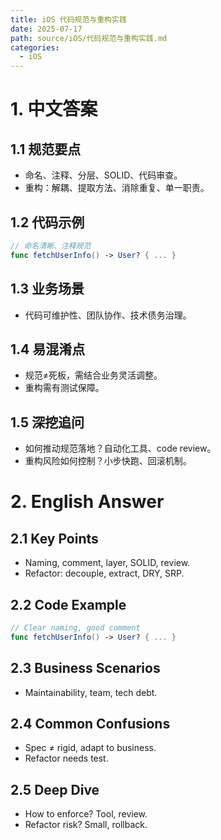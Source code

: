 ```yaml
---
title: iOS 代码规范与重构实践
date: 2025-07-17
path: source/iOS/代码规范与重构实践.md
categories:
  - iOS
---
```


# 1. 中文答案

## 1.1 规范要点
- 命名、注释、分层、SOLID、代码审查。
- 重构：解耦、提取方法、消除重复、单一职责。

## 1.2 代码示例
```swift
// 命名清晰、注释规范
func fetchUserInfo() -> User? { ... }
```

## 1.3 业务场景
- 代码可维护性、团队协作、技术债务治理。

## 1.4 易混淆点
- 规范≠死板，需结合业务灵活调整。
- 重构需有测试保障。

## 1.5 深挖追问
- 如何推动规范落地？自动化工具、code review。
- 重构风险如何控制？小步快跑、回滚机制。

# 2. English Answer

## 2.1 Key Points
- Naming, comment, layer, SOLID, review.
- Refactor: decouple, extract, DRY, SRP.

## 2.2 Code Example
```swift
// Clear naming, good comment
func fetchUserInfo() -> User? { ... }
```

## 2.3 Business Scenarios
- Maintainability, team, tech debt.

## 2.4 Common Confusions
- Spec ≠ rigid, adapt to business.
- Refactor needs test.

## 2.5 Deep Dive
- How to enforce? Tool, review.
- Refactor risk? Small, rollback.
